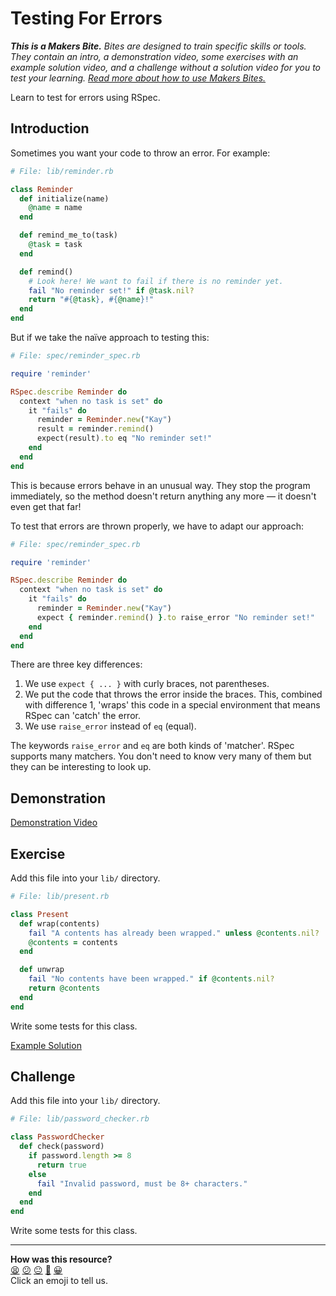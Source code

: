 # Testing For Errors

_**This is a Makers Bite.** Bites are designed to train specific skills or
tools. They contain an intro, a demonstration video, some exercises with an
example solution video, and a challenge without a solution video for you to test
your learning. [Read more about how to use Makers
Bites.](https://github.com/makersacademy/course/blob/main/labels/bites.md)_

Learn to test for errors using RSpec.

## Introduction

Sometimes you want your code to throw an error. For example:

```ruby
# File: lib/reminder.rb

class Reminder
  def initialize(name)
    @name = name
  end

  def remind_me_to(task)
    @task = task
  end

  def remind()
    # Look here! We want to fail if there is no reminder yet.
    fail "No reminder set!" if @task.nil?
    return "#{@task}, #{@name}!"
  end
end
```

But if we take the naïve approach to testing this:

```ruby
# File: spec/reminder_spec.rb

require 'reminder'

RSpec.describe Reminder do
  context "when no task is set" do
    it "fails" do
      reminder = Reminder.new("Kay")
      result = reminder.remind()
      expect(result).to eq "No reminder set!"
    end
  end
end
```

This is because errors behave in an unusual way. They stop the program
immediately, so the method doesn't return anything any more — it doesn't even
get that far!

To test that errors are thrown properly, we have to adapt our approach:

```ruby
# File: spec/reminder_spec.rb

require 'reminder'

RSpec.describe Reminder do
  context "when no task is set" do
    it "fails" do
      reminder = Reminder.new("Kay")
      expect { reminder.remind() }.to raise_error "No reminder set!"
    end
  end
end
```

There are three key differences:

1. We use `expect { ... }` with curly braces, not parentheses.
2. We put the code that throws the error inside the braces. This, combined with
   difference 1, 'wraps' this code in a special environment that means RSpec can
   'catch' the error.
3. We use `raise_error` instead of `eq` (equal).

The keywords `raise_error` and `eq` are both kinds of 'matcher'. RSpec supports
many matchers. You don't need to know very many of them but they can be
interesting to look up.

## Demonstration

[Demonstration Video](https://www.youtube.com/watch?v=8vWmgQ3WCU0&t=2058s)

## Exercise

Add this file into your `lib/` directory.

```ruby
# File: lib/present.rb

class Present
  def wrap(contents)
    fail "A contents has already been wrapped." unless @contents.nil?
    @contents = contents
  end

  def unwrap
    fail "No contents have been wrapped." if @contents.nil?
    return @contents
  end
end
```

Write some tests for this class.

[Example Solution](https://www.youtube.com/watch?v=8vWmgQ3WCU0&t=2425s)

## Challenge

Add this file into your `lib/` directory.

```ruby
# File: lib/password_checker.rb

class PasswordChecker
  def check(password)
    if password.length >= 8
      return true
    else
      fail "Invalid password, must be 8+ characters."
    end
  end
end
```

Write some tests for this class.


<!-- BEGIN GENERATED SECTION DO NOT EDIT -->

---

**How was this resource?**  
[😫](https://airtable.com/shrUJ3t7KLMqVRFKR?prefill_Repository=makersacademy/golden-square&prefill_File=testing_bites/03_testing_for_errors_bite.md&prefill_Sentiment=😫) [😕](https://airtable.com/shrUJ3t7KLMqVRFKR?prefill_Repository=makersacademy/golden-square&prefill_File=testing_bites/03_testing_for_errors_bite.md&prefill_Sentiment=😕) [😐](https://airtable.com/shrUJ3t7KLMqVRFKR?prefill_Repository=makersacademy/golden-square&prefill_File=testing_bites/03_testing_for_errors_bite.md&prefill_Sentiment=😐) [🙂](https://airtable.com/shrUJ3t7KLMqVRFKR?prefill_Repository=makersacademy/golden-square&prefill_File=testing_bites/03_testing_for_errors_bite.md&prefill_Sentiment=🙂) [😀](https://airtable.com/shrUJ3t7KLMqVRFKR?prefill_Repository=makersacademy/golden-square&prefill_File=testing_bites/03_testing_for_errors_bite.md&prefill_Sentiment=😀)  
Click an emoji to tell us.

<!-- END GENERATED SECTION DO NOT EDIT -->
